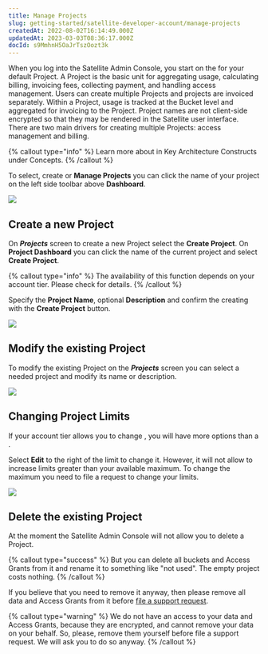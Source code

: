 ```yaml
---
title: Manage Projects
slug: getting-started/satellite-developer-account/manage-projects
createdAt: 2022-08-02T16:14:49.000Z
updatedAt: 2023-03-03T08:36:17.000Z
docId: s9MmhnH5OaJrTszOozt3k
---
```


When you log into the Satellite Admin Console, you start on the [](docId\:k6QwBZM3hnzxkCuQxLOal) for your default Project. A Project is the basic unit for aggregating usage, calculating billing, invoicing fees,  collecting payment, and handling access management. Users can create multiple Projects and projects are invoiced separately. Within a Project, usage is tracked at the Bucket level and aggregated for invoicing to the Project. Project names are not client-side encrypted so that they may be rendered in the Satellite user interface. There are two main drivers for creating multiple Projects: access management and billing.

{% callout type="info"  %} 
Learn more about [](docId\:M-5oxBinC6J1D-qSNjKYS)in Key Architecture Constructs under Concepts.
{% /callout %}

To select, create or **Manage Projects** you can click the name of your project on the left side toolbar above **Dashboard**.

![](https://archbee-image-uploads.s3.amazonaws.com/kv3plx2xmXcUGcVl4Lttj/zkBfEiBnAa8o6fA_2ZMiO_manage-01.png)

## Create a new Project

On ***Projects*** screen to create a new Project select the **Create Project**. On **Project Dashboard** you can click the name of the current project and select **Create Project**.

{% callout type="info"  %} 
The availability of this function depends on your account tier. Please check [](docId\:A4kUGYhfgGbVhlQ2ZHXVS)  for details.
{% /callout %}

Specify the **Project Name**, optional **Description** and confirm the creating with the **Create Project** button.

![](https://archbee-image-uploads.s3.amazonaws.com/kv3plx2xmXcUGcVl4Lttj/DDXNF01IgUwZV8PqLrt3n_manage02.png)

## Modify the existing Project

To modify the existing Project on the ***Projects*** screen you can select a needed project and modify its name or description.

![](https://archbee-image-uploads.s3.amazonaws.com/kv3plx2xmXcUGcVl4Lttj/beljzrUkwGGXkjOMW7LMy_manage03.png)

## Changing Project Limits

If your account tier allows you to change [](docId\:A4kUGYhfgGbVhlQ2ZHXVS),  you will have more options than a [](docId:3QsPeVcuS4Buq5WWgFnRu).

Select **Edit** to the right of the limit to change it. However, it will not allow to increase limits greater than your available maximum. To change the maximum you need to file a [](docId\:xe__i9r3jY1QWUR6RYgzd) request to change your limits.

![](https://archbee-image-uploads.s3.amazonaws.com/kv3plx2xmXcUGcVl4Lttj/GnLdZJSJOqBh_mqlH3lM0_manage04.png)

## Delete the existing Project

At the moment the Satellite Admin Console will not allow you to delete a Project.&#x20;

{% callout type="success"  %} 
But you can delete all buckets and Access Grants from it and rename it to something like "not used". The empty project costs nothing.
{% /callout %}

If you believe that you need to remove it anyway, then please remove all data and Access Grants from it before [file a support request](https://supportdcs.storj.io/).

{% callout type="warning"  %} 
We do not have an access to your data and Access Grants, because they are encrypted, and cannot remove your data on your behalf. So, please, remove them yourself before file a support request. We will ask you to do so anyway.
{% /callout %}

